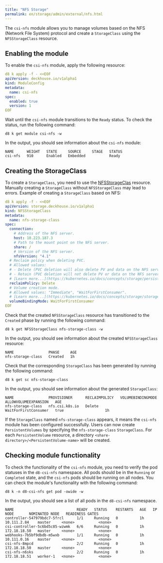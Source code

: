 ```yaml
---
title: "NFS Storage"
permalink: en/storage/admin/external/nfs.html
---
```


The `csi-nfs` module allows you to manage volumes based on the NFS (Network File System) protocol and create a `StorageClass` using the `NFSStorageClass` resource.

## Enabling the module

To enable the `csi-nfs` module, apply the following resource:

```yaml
d8 k apply -f - <<EOF
apiVersion: deckhouse.io/v1alpha1
kind: ModuleConfig
metadata:
  name: csi-nfs
spec:
  enabled: true
  version: 1
EOF
```

Wait until the `csi-nfs` module transitions to the `Ready` status. To check the status, run the following command:

```shell
d8 k get module csi-nfs -w
```

In the output, you should see information about the `csi-nfs` module:

```console
NAME      WEIGHT   STATE     SOURCE     STAGE   STATUS
csi-nfs   910      Enabled   Embedded           Ready
```

## Creating the StorageClass

To create a `StorageClass`, you need to use the [NFSStorageClas](../../../reference/cr/nfsstorageclass) resource. Manually creating a `StorageClass` without `NFSStorageClass` may lead to errors. Example of creating a `StorageClass` based on NFS:

```yaml
d8 k apply -f - <<EOF
apiVersion: storage.deckhouse.io/v1alpha1
kind: NFSStorageClass
metadata:
  name: nfs-storage-class
spec:
  connection:
    # Address of the NFS server.
    host: 10.223.187.3
    # Path to the mount point on the NFS server.
    share: /
    # Version of the NFS server.
    nfsVersion: "4.1"
  # Reclaim policy when deleting PVC.
  # Allowed values:
  # - Delete (PVC deletion will also delete PV and data on the NFS server).
  # - Retain (PVC deletion will not delete PV or data on the NFS server, requiring manual removal by the user).
  # [Learn more...](https://kubernetes.io/docs/concepts/storage/persistent-volumes/#reclaiming)
  reclaimPolicy: Delete
  # Volume creation mode.
  # Allowed values: "Immediate", "WaitForFirstConsumer".
  # [Learn more...](https://kubernetes.io/docs/concepts/storage/storage-classes/#volume-binding-mode)
  volumeBindingMode: WaitForFirstConsumer
EOF
```

Check that the created `NFSStorageClass` resource has transitioned to the `Created` phase by running the following command:

```shell
d8 k get NFSStorageClass nfs-storage-class -w
```

In the output, you should see information about the created `NFSStorageClass` resource:

```console
NAME                PHASE     AGE
nfs-storage-class   Created   1h
```

Check that the corresponding `StorageClass` has been generated by running the following command:

```shell
d8 k get sc nfs-storage-class
```

In the output, you should see information about the generated `StorageClass`:

```console
NAME                PROVISIONER      RECLAIMPOLICY   VOLUMEBINDINGMODE      ALLOWVOLUMEEXPANSION   AGE
nfs-storage-class   nfs.csi.k8s.io   Delete          WaitForFirstConsumer   true                   1h
```

If the `StorageClass` named `nfs-storage-class` appears, it means the `csi-nfs` module has been configured successfully. Users can now create `PersistentVolumes` by specifying the `nfs-storage-class` `StorageClass`. For each `PersistentVolume` resource, a directory `<share-directory>/<PersistentVolume-name>` will be created.

## Checking module functionality

To check the functionality of the `csi-nfs` module, you need to verify the pod statuses in the `d8-csi-nfs` namespace. All pods should be in the `Running` or `Completed` state, and the `csi-nfs` pods should be running on all nodes. You can check the module's functionality with the following command:

```shell
d8 k -n d8-csi-nfs get pod -owide -w
```

In the output, you should see a list of all pods in the `d8-csi-nfs` namespace.

```console
NAME                             READY   STATUS    RESTARTS   AGE   IP             NODE       NOMINATED NODE   READINESS GATES
controller-547979bdc7-5frcl      1/1     Running   0          1h    10.111.2.84    master     <none>           <none>
csi-controller-5c6bd5c85-wzwmk   6/6     Running   0          1h    172.18.18.50   master     <none>           <none>
webhooks-7b5bf9dbdb-m5wxb        1/1     Running   0          1h    10.111.0.16    master     <none>           <none>
csi-nfs-8mpcd                    2/2     Running   0          1h    172.18.18.50   master     <none>           <none>
csi-nfs-n6sks                    2/2     Running   0          1h    172.18.18.51   worker-1   <none>           <none>
```
